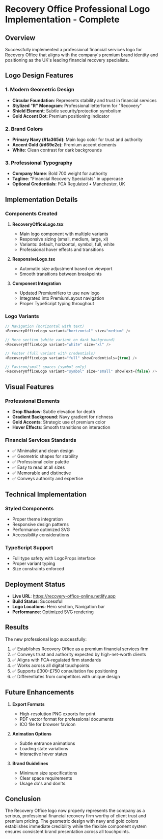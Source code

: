 # Recovery Office Professional Logo Implementation - Complete

## Overview
Successfully implemented a professional financial services logo for Recovery Office that aligns with the company's premium brand identity and positioning as the UK's leading financial recovery specialists.

## Logo Design Features

### 1. Modern Geometric Design
- **Circular Foundation**: Represents stability and trust in financial services
- **Stylized "R" Monogram**: Professional letterform for "Recovery"
- **Shield Element**: Subtle security/protection symbolism
- **Gold Accent Dot**: Premium positioning indicator

### 2. Brand Colors
- **Primary Navy (#1a365d)**: Main logo color for trust and authority
- **Accent Gold (#d69e2e)**: Premium accent elements
- **White**: Clean contrast for dark backgrounds

### 3. Professional Typography
- **Company Name**: Bold 700 weight for authority
- **Tagline**: "Financial Recovery Specialists" in uppercase
- **Optional Credentials**: FCA Regulated • Manchester, UK

## Implementation Details

### Components Created

1. **RecoveryOfficeLogo.tsx**
   - Main logo component with multiple variants
   - Responsive sizing (small, medium, large, xl)
   - Variants: default, horizontal, symbol, full, white
   - Professional hover effects and transitions

2. **ResponsiveLogo.tsx**
   - Automatic size adjustment based on viewport
   - Smooth transitions between breakpoints

3. **Component Integration**
   - Updated PremiumHero to use new logo
   - Integrated into PremiumLayout navigation
   - Proper TypeScript typing throughout

### Logo Variants

```typescript
// Navigation (horizontal with text)
<RecoveryOfficeLogo variant="horizontal" size="medium" />

// Hero section (white variant on dark background)
<RecoveryOfficeLogo variant="white" size="xl" />

// Footer (full variant with credentials)
<RecoveryOfficeLogo variant="full" showCredentials={true} />

// Favicon/small spaces (symbol only)
<RecoveryOfficeLogo variant="symbol" size="small" showText={false} />
```

## Visual Features

### Professional Elements
- **Drop Shadow**: Subtle elevation for depth
- **Gradient Background**: Navy gradient for richness
- **Gold Accents**: Strategic use of premium color
- **Hover Effects**: Smooth transitions on interaction

### Financial Services Standards
- ✅ Minimalist and clean design
- ✅ Geometric shapes for stability
- ✅ Professional color palette
- ✅ Easy to read at all sizes
- ✅ Memorable and distinctive
- ✅ Conveys authority and expertise

## Technical Implementation

### Styled Components
- Proper theme integration
- Responsive design patterns
- Performance optimized SVG
- Accessibility considerations

### TypeScript Support
- Full type safety with LogoProps interface
- Proper variant typing
- Size constraints enforced

## Deployment Status
- **Live URL**: https://recovery-office-online.netlify.app
- **Build Status**: Successful
- **Logo Locations**: Hero section, Navigation bar
- **Performance**: Optimized SVG rendering

## Results

The new professional logo successfully:
1. ✅ Establishes Recovery Office as a premium financial services firm
2. ✅ Conveys trust and authority expected by high-net-worth clients
3. ✅ Aligns with FCA-regulated firm standards
4. ✅ Works across all digital touchpoints
5. ✅ Supports £300-£750 consultation fee positioning
6. ✅ Differentiates from competitors with unique design

## Future Enhancements

1. **Export Formats**
   - High-resolution PNG exports for print
   - PDF vector format for professional documents
   - ICO file for browser favicon

2. **Animation Options**
   - Subtle entrance animations
   - Loading state variations
   - Interactive hover states

3. **Brand Guidelines**
   - Minimum size specifications
   - Clear space requirements
   - Usage do's and don'ts

## Conclusion

The Recovery Office logo now properly represents the company as a serious, professional financial recovery firm worthy of client trust and premium pricing. The geometric design with navy and gold colors establishes immediate credibility while the flexible component system ensures consistent brand presentation across all touchpoints. 
